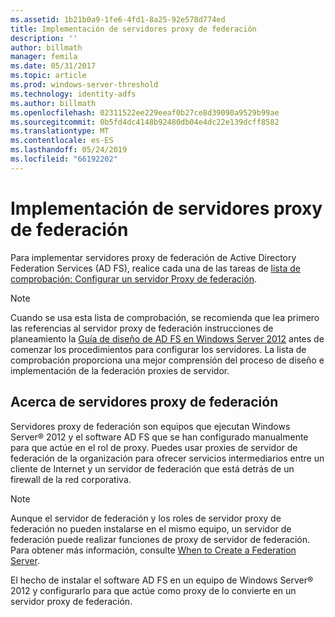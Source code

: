 ```yaml
---
ms.assetid: 1b21b0a9-1fe6-4fd1-8a25-92e578d774ed
title: Implementación de servidores proxy de federación
description: ''
author: billmath
manager: femila
ms.date: 05/31/2017
ms.topic: article
ms.prod: windows-server-threshold
ms.technology: identity-adfs
ms.author: billmath
ms.openlocfilehash: 02311522ee229eeaf0b27ce8d39090a9529b99ae
ms.sourcegitcommit: 0b5fd4dc4148b92480db04e4dc22e139dcff8582
ms.translationtype: MT
ms.contentlocale: es-ES
ms.lasthandoff: 05/24/2019
ms.locfileid: "66192202"
---
```

# <a name="deploying-federation-server-proxies"></a>Implementación de servidores proxy de federación

Para implementar servidores proxy de federación de Active Directory Federation Services \(AD FS\), realice cada una de las tareas de [lista de comprobación: Configurar un servidor Proxy de federación](Checklist--Setting-Up-a-Federation-Server-Proxy.md).  
  
> [!NOTE]  
> Cuando se usa esta lista de comprobación, se recomienda que lea primero las referencias al servidor proxy de federación instrucciones de planeamiento la [Guía de diseño de AD FS en Windows Server 2012](https://technet.microsoft.com/library/dd807036.aspx) antes de comenzar los procedimientos para configurar los servidores. La lista de comprobación proporciona una mejor comprensión del proceso de diseño e implementación de la federación proxies de servidor.  
  
## <a name="about-federation-server-proxies"></a>Acerca de servidores proxy de federación  
Servidores proxy de federación son equipos que ejecutan Windows Server® 2012 y el software AD FS que se han configurado manualmente para que actúe en el rol de proxy. Puedes usar proxies de servidor de federación de la organización para ofrecer servicios intermediarios entre un cliente de Internet y un servidor de federación que está detrás de un firewall de la red corporativa.  
  
> [!NOTE]  
> Aunque el servidor de federación y los roles de servidor proxy de federación no pueden instalarse en el mismo equipo, un servidor de federación puede realizar funciones de proxy de servidor de federación. Para obtener más información, consulte [When to Create a Federation Server](https://technet.microsoft.com/library/dd807101.aspx).  
  
El hecho de instalar el software AD FS en un equipo de Windows Server® 2012 y configurarlo para que actúe como proxy de lo convierte en un servidor proxy de federación.  
  

